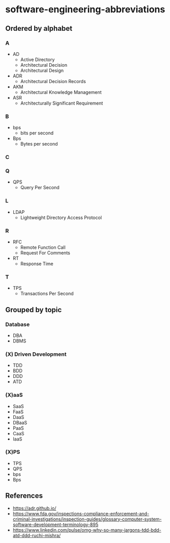 # software-engineering-abbreviations

## Ordered by alphabet
### A
- AD
   - Active Directory
   - Architectural Decision
   - Architectural Design
- ADR 
   - Architectural Decision Records
- AKM
   - Architectural Knowledge Management
- ASR
   - Architecturally Significant Requirement

### B
- bps
   - bits per second
- Bps
   - Bytes per second

### C
### Q
- QPS
   - Query Per Second

### L
- LDAP 
   - Lightweight Directory Access Protocol

### R
- RFC
   - Remote Function Call
   - Request For Comments
- RT
   - Response Time

### T
- TPS
   - Transactions Per Second 

## Grouped by topic
### Database
- DBA
- DBMS

### (X) Driven Development
- TDD
- BDD
- DDD
- ATD

### (X)aaS
- SaaS
- FaaS
- DaaS
- DBaaS
- PaaS
- CaaS
- IaaS

### (X)PS
- TPS
- QPS
- bps
- Bps

## References
- https://adr.github.io/
- https://www.fda.gov/inspections-compliance-enforcement-and-criminal-investigations/inspection-guides/glossary-computer-system-software-development-terminology-895
- https://www.linkedin.com/pulse/omg-why-so-many-jargons-tdd-bdd-atd-ddd-ruchi-mishra/
